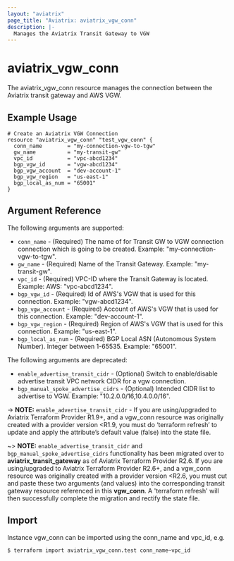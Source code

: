 ```yaml
---
layout: "aviatrix"
page_title: "Aviatrix: aviatrix_vgw_conn"
description: |-
  Manages the Aviatrix Transit Gateway to VGW
---
```


# aviatrix_vgw_conn

The aviatrix_vgw_conn resource manages the connection between the Aviatrix transit gateway and AWS VGW.

## Example Usage

```hcl
# Create an Aviatrix VGW Connection
resource "aviatrix_vgw_conn" "test_vgw_conn" {
  conn_name        = "my-connection-vgw-to-tgw"
  gw_name          = "my-transit-gw"
  vpc_id           = "vpc-abcd1234"
  bgp_vgw_id       = "vgw-abcd1234"
  bgp_vgw_account  = "dev-account-1"  
  bgp_vgw_region   = "us-east-1"
  bgp_local_as_num = "65001"
}
```

## Argument Reference

The following arguments are supported:

* `conn_name` - (Required) The name of for Transit GW to VGW connection connection which is going to be created. Example: "my-connection-vgw-to-tgw".
* `gw_name` - (Required) Name of the Transit Gateway. Example: "my-transit-gw".
* `vpc_id` - (Required) VPC-ID where the Transit Gateway is located. Example: AWS: "vpc-abcd1234".
* `bgp_vgw_id` - (Required) Id of AWS's VGW that is used for this connection. Example: "vgw-abcd1234".
* `bgp_vgw_account` - (Required) Account of AWS's VGW that is used for this connection. Example: "dev-account-1".
* `bgp_vgw_region` - (Required) Region of AWS's VGW that is used for this connection. Example: "us-east-1".
* `bgp_local_as_num` - (Required) BGP Local ASN (Autonomous System Number). Integer between 1-65535. Example: "65001".

The following arguments are deprecated:

* `enable_advertise_transit_cidr` - (Optional) Switch to enable/disable advertise transit VPC network CIDR for a vgw connection.
* `bgp_manual_spoke_advertise_cidrs` - (Optional) Intended CIDR list to advertise to VGW. Example: "10.2.0.0/16,10.4.0.0/16".

-> **NOTE:** `enable_advertise_transit_cidr` - If you are using/upgraded to Aviatrix Terraform Provider R1.9+, and a vgw_conn resource was originally created with a provider version <R1.9, you must do ‘terraform refresh’ to update and apply the attribute’s default value (false) into the state file.

~> **NOTE:** `enable_advertise_transit_cidr` and `bgp_manual_spoke_advertise_cidrs` functionality has been migrated over to **aviatrix_transit_gateway** as of Aviatrix Terraform Provider R2.6. If you are using/upgraded to Aviatrix Terraform Provider R2.6+, and a vgw_conn resource was originally created with a provider version <R2.6, you must cut and paste these two arguments (and values) into the corresponding transit gateway resource referenced in this **vgw_conn**. A 'terraform refresh' will then successfully complete the migration and rectify the state file.


## Import

Instance vgw_conn can be imported using the conn_name and vpc_id, e.g.

```
$ terraform import aviatrix_vgw_conn.test conn_name~vpc_id
```
